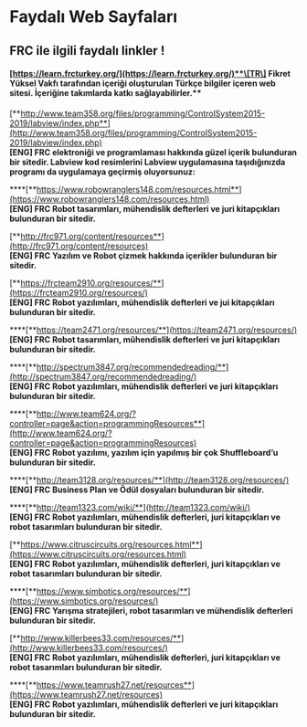 # Faydalı Web Sayfaları

## FRC ile ilgili faydalı linkler !

#### [https://learn.frcturkey.org/](https://learn.frcturkey.org/)**\[TR\] Fikret Yüksel Vakfı tarafından içeriği oluşturulan Türkçe bilgiler içeren web sitesi. İçeriğine takımlarda katkı sağlayabilirler.**

[**http://www.team358.org/files/programming/ControlSystem2015-2019/labview/index.php**](http://www.team358.org/files/programming/ControlSystem2015-2019/labview/index.php)  
**\[ENG\] FRC elektroniği ve programlaması hakkında güzel içerik bulunduran bir sitedir. Labview kod resimlerini Labview uygulamasına taşıdığınızda programı da uygulamaya geçirmiş oluyorsunuz:**

\*\*\*\*[**https://www.robowranglers148.com/resources.html**](https://www.robowranglers148.com/resources.html)   
**\[ENG\] FRC Robot tasarımları, mühendislik defterleri ve juri kitapçıkları bulunduran bir sitedir.**

[**http://frc971.org/content/resources**](http://frc971.org/content/resources)   
**\[ENG\] FRC Yazılım ve Robot çizmek hakkında içerikler bulunduran bir sitedir.**

[**https://frcteam2910.org/resources/**](https://frcteam2910.org/resources/)   
**\[ENG\] FRC Robot yazılımları, mühendislik defterleri ve jui kitapçıkları bulunduran bir sitedir.**

\*\*\*\*[**https://team2471.org/resources/**](https://team2471.org/resources/)   
**\[ENG\] FRC Robot tasarımları, mühendislik defterleri ve juri kitapçıkları bulunduran bir sitedir.**

\*\*\*\*[**http://spectrum3847.org/recommendedreading/**](http://spectrum3847.org/recommendedreading/)   
**\[ENG\] FRC Robot yazılımları, mühendislik defterleri ve juri kitapçıkları bulunduran bir sitedir.**

\*\*\*\*[**http://www.team624.org/?controller=page&action=programmingResources**](http://www.team624.org/?controller=page&action=programmingResources)   
**\[ENG\] FRC Robot yazılımı, yazılım için yapılmış bir çok Shuffleboard’u bulunduran bir sitedir.**

\*\*\*\*[**http://team3128.org/resources/**](http://team3128.org/resources/)   
**\[ENG\] FRC Business Plan ve Ödül dosyaları bulunduran bir sitedir.** 

\*\*\*\*[**http://team1323.com/wiki/**](http://team1323.com/wiki/)   
**\[ENG\] FRC Robot yazılımları, mühendislik defterleri, juri kitapçıkları ve robot tasarımları bulunduran bir sitedir.**

[**https://www.citruscircuits.org/resources.html**](https://www.citruscircuits.org/resources.html)   
**\[ENG\] FRC Robot yazılımları, mühendislik defterleri, juri kitapçıkları ve robot tasarımları bulunduran bir sitedir.**

\*\*\*\*[**https://www.simbotics.org/resources/**](https://www.simbotics.org/resources/)   
**\[ENG\] FRC Yarışma stratejileri, robot tasarımları ve mühendislik defterleri bulunduran bir sitedir.**

[**http://www.killerbees33.com/resources/**](http://www.killerbees33.com/resources/)   
**\[ENG\] FRC Robot yazılımları, mühendislik defterleri, juri kitapçıkları ve robot tasarımları bulunduran bir sitedir.**

\*\*\*\*[**https://www.teamrush27.net/resources**](https://www.teamrush27.net/resources)   
**\[ENG\] FRC Robot yazılımları, mühendislik defterleri ve juri kitapçıkları bulunduran bir sitedir.**

